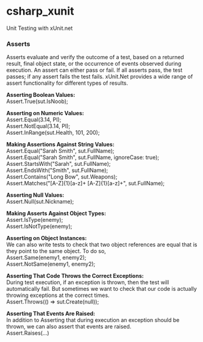 # csharp_xunit
 Unit Testing with xUnit.net
 

### Asserts
Asserts evaluate and verify the outcome of a test, based on a returned result, final object state, or the occurrence of events observed during execution. An assert can either pass or fail. If all asserts pass, the test passes; if any assert fails the test fails. xUnit.Net provides a wide range of assert functionality for different types of results.


<b>Asserting Boolean Values:</b><br>
Assert.True(sut.IsNoob); 

<b>Asserting on Numeric Values:</b><br>
Assert.Equal(3.14, PI);<br>
Assert.NotEqual(3.14, PI);<br>
Assert.InRange(sut.Health, 101, 200);<br> 

<b>Making Assertions Against String Values:</b><br>
Assert.Equal("Sarah Smith", sut.FullName);<br>
Assert.Equal("Sarah Smith", sut.FullName, ignoreCase: true);<br>
Assert.StartsWith("Sarah", sut.FullName);<br>
Assert.EndsWith("Smith", sut.FullName);<br>
Assert.Contains("Long Bow", sut.Weapons);<br>
Assert.Matches("[A-Z]{1}[a-z]+ [A-Z]{1}[a-z]+", sut.FullName);<br>

<b>Asserting Null Values:</b><br>
Assert.Null(sut.Nickname);<br>

<b>Making Asserts Against Object Types:</b><br>
Assert.IsType(enemy);<br>
Assert.IsNotType(enemy);<br>

<b>Asserting on Object Instances:</b><br>
We can also write tests to check that two object references are equal that is they point to the same object. To do so,<br>
Assert.Same(enemy1, enemy2);<br>
Assert.NotSame(enemy1, enemy2);<br>

<b>Asserting That Code Throws the Correct Exceptions:</b><br>
During test execution, if an exception is thrown, then the test will automatically fail. But sometimes we want to check that our code is actually throwing exceptions at the correct times.<br>
Assert.Throws(() => sut.Create(null));<br>

<b>Asserting That Events Are Raised:</b><br>
In addition to Asserting that during execution an exception should be thrown, we can also assert that events are raised.<br>
Assert.Raises(…)
 
